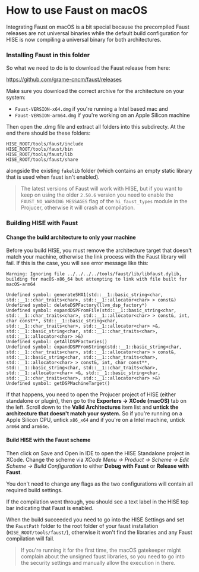 # How to use Faust on macOS

Integrating Faust on macOS is a bit special because the precompiled Faust releases are not universal binaries while the default build configuration for HISE is now compiling a universal binary for both architectures.

### Installing Faust in this folder

So what we need to do is to download the Faust release from here:

https://github.com/grame-cncm/faust/releases

Make sure you download the correct archive for the architecture on your system: 

- `Faust-VERSION-x64.dmg` if you're running a Intel based mac and 
- `Faust-VERSION-arm64.dmg` if you're working on an Apple Silicon machine

Then open the .dmg file and extract all folders into this subdirecty. At the end there should be these folders:

```
HISE_ROOT/tools/faust/include
HISE_ROOT/tools/faust/bin
HISE_ROOT/tools/faust/lib
HISE_ROOT/tools/faust/share
```

alongside the existing `fakelib` folder (which contains an empty static library that is used when faust isn't enabled).

> The latest versions of Faust will work with HISE, but if you want to keep on using the older `2.50.6` version you need to enable the `FAUST_NO_WARNING_MESSAGES` flag of the `hi_faust_types` module in the Projucer, otherwise it will crash at compilation.

### Building HISE with Faust

#### Change the build architecture to only your machine

Before you build HISE, you must remove the architecture target that doesn't match your machine, otherwise the link process with the Faust library will fail. If this is the case, you will see error message like this:

```
Warning: Ignoring file ../../../../tools/faust/lib/libfaust.dylib, building for macOS-x86_64 but attempting to link with file built for macOS-arm64

Undefined symbol: generateSHA1(std::__1::basic_string<char, std::__1::char_traits<char>, std::__1::allocator<char> > const&)
Undefined symbol: deleteDSPFactory(llvm_dsp_factory*)
Undefined symbol: expandDSPFromFile(std::__1::basic_string<char, std::__1::char_traits<char>, std::__1::allocator<char> > const&, int, char const**, std::__1::basic_string<char, std::__1::char_traits<char>, std::__1::allocator<char> >&, std::__1::basic_string<char, std::__1::char_traits<char>, std::__1::allocator<char> >&)
Undefined symbol: getAllDSPFactories()
Undefined symbol: expandDSPFromString(std::__1::basic_string<char, std::__1::char_traits<char>, std::__1::allocator<char> > const&, std::__1::basic_string<char, std::__1::char_traits<char>, std::__1::allocator<char> > const&, int, char const**, std::__1::basic_string<char, std::__1::char_traits<char>, std::__1::allocator<char> >&, std::__1::basic_string<char, std::__1::char_traits<char>, std::__1::allocator<char> >&)
Undefined symbol: getDSPMachineTarget()
```

If that happens, you need to open the Projucer project of HISE (either standalone or plugin), then go to the **Exporters -> XCode (macOS)** tab on the left. Scroll down to the **Valid Architectures** item list and **untick the architecture that doesn't match your system.** So if you're running on a Apple Silicon CPU, untick `x86_x64` and if you're on a Intel machine, untick `arm64` and `arm64e`. 

#### Build HISE with the Faust scheme

Then click on Save and Open in IDE to open the HISE Standalone project in XCode. Change the scheme via *XCode Menu -> Product -> Scheme -> Edit Scheme -> Build Configuration* to either **Debug with Faust** or **Release with Faust**. 

You don't need to change any flags as the two configurations will contain all required build settings.

If the compilation went through, you should see a text label in the HISE top bar indicating that Faust is enabled.

When the build succeeded you need to go into the HISE Settings and set the `FaustPath` folder to the root folder of your faust installation (`HISE_ROOT/tools/faust/`), otherwise it won't find the libraries and any Faust compilation will fail.

> If you're running it for the first time, the macOS gatekeeper might complain about the unsigned faust libraries, so you need to go into the security settings and manually allow the execution in there.
